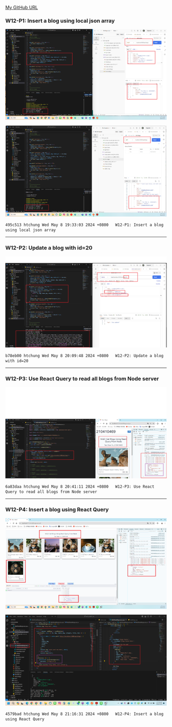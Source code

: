 [My GitHub URL](https://github.com/Alex718296/1122-WP2-2N_69)

### W12-P1: Insert a blog using local json array

![](w12-p1-1.png)

![](w12-p1-2.png)

```
495c513 htchung Wed May 8 19:33:03 2024 +0800   W12-P1: Insert a blog using local json array
```

---

### W12-P2: Update a blog with id=20

![](w12-P2.png)

```
b78eb00 htchung Wed May 8 20:09:48 2024 +0800   W12-P2: Update a blog with id=20
```

---

### W12-P3: Use React Query to read all blogs from Node server

![](w12-p3.png)

```
6a83daa htchung Wed May 8 20:41:11 2024 +0800   W12-P3: Use React Query to read all blogs from Node server
```

---

### W12-P4: Insert a blog using React Query

![](w12-p4-1.png)

![](w12-p4-2.png)

```
4579bad htchung Wed May 8 21:16:31 2024 +0800   W12-P4: Insert a blog using React Query
```
